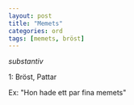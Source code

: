 ```yaml
---
layout: post
title: "Memets"
categories: ord
tags: [memets, bröst]
---
```


*substantiv*

1: Bröst, Pattar

Ex: "Hon hade ett par fina memets"












